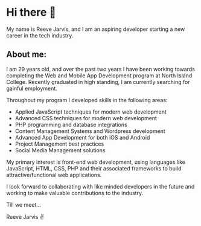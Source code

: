 # Hi there 👋 

My name is Reeve Jarvis, and I am an aspiring developer starting a new career in the tech industry.


## About me:

I am 29 years old, and over the past two years I have been working towards completing the Web and Mobile App Development program at North Island College. Recently graduated in high standing, I am currently searching for gainful employment. 

Throughout my program I developed skills in the following areas:

 - Applied JavaScript techniques for modern web development
 - Advanced CSS techniques for modern web development
 - PHP programming and database integrations
 - Content Management Systems and Wordpress development
 - Advanced App Development for both iOS and Android
 - Project Management best practices
 - Social Media Management solutions

My primary interest is front-end web development, using languages like JavaScript, HTML, CSS, PHP and their associated frameworks to build attractive/functional web applications.

I look forward to collaborating with like minded developers in the future and working to make valuable contributions to the industry.

Till we meet...

Reeve Jarvis ✌️
